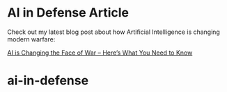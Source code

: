 # AI in Defense Article

Check out my latest blog post about how Artificial Intelligence is changing modern warfare:

[AI is Changing the Face of War – Here’s What You Need to Know](https://www.aibrewlab.site/2025/06/ai-is-changing-face-of-war-heres-what.html)
# ai-in-defense
